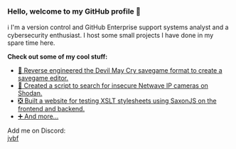 ### Hello, welcome to my GitHub profile 👋

ℹ️ I'm a version control and GitHub Enterprise support systems analyst and a cybersecurity enthusiast. I host some small projects I have done in my spare time here.

**Check out some of my cool stuff:**  
- [💾 Reverse engineered the Devil May Cry savegame format to create a savegame editor.](https://github.com/joaovitorbf/dmcsaveeditor)
- [🎥 Created a script to search for insecure Netwave IP cameras on Shodan.](https://github.com/joaovitorbf/nwam)
- [❎ Built a website for testing XSLT stylesheets using SaxonJS on the frontend and backend.](https://github.com/joaovitorbf/xslt.info)
- [➕ And more...](https://github.com/joaovitorbf?tab=repositories&q=&type=&language=&sort=stargazers)

Add me on Discord:  
[jvbf](https://discord.com/users/132835479497211904)
